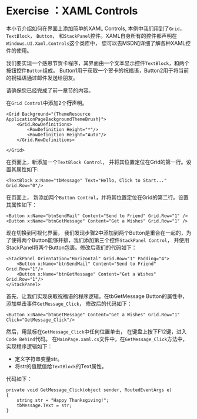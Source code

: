 # Exercise ：XAML Controls

本小节介绍如何在界面上添加简单的XAML Controls, 本例中我们用到了`Grid`， `TextBlock`， `Button`， 和`StackPanel`控件。XAML自身所有的控件都声明在`Windows.UI.Xaml.Controls`这个类库中， 您可以去MSDN[1]详细了解各种XAML控件的使用。

我们要实现一个感恩节贺卡程序，其界面由一个文本显示控件`TextBlock`，和两个按钮控件`Button`组成。 Button1用于获取一个贺卡的祝福语，Button2用于将当前的祝福语通过邮件发送给朋友。

请确保您已经完成了前一章节的内容。

在`Grid Control`中添加2个**行**声明。

    <Grid Background="{ThemeResource ApplicationPageBackgroundThemeBrush}">
        <Grid.RowDefinitions>
            <RowDefinition Height="*"/>
            <RowDefinition Height="Auto"/>
        </Grid.RowDefinitions>

    </Grid>

在页面上，新添加一个`TextBlock Control`， 并将其位置定位在Grid的第一行。设置其属性如下:

	<TextBlock x:Name="tbMessage" Text="Hello, Click to Start..." Grid.Row="0"/>

在页面上， 新添加两个`Button Control`，并将其位置定位在Grid的第二行。设置其属性如下：

	<Button x:Name="btnSendMail" Content="Send to Friend" Grid.Row="1" />
	<Button x:Name="btnGetMessage" Content="Get a Wishes" Grid.Row="1" />

现在切换到可视化界面， 我们发现步骤2中添加到两个Button是重合在一起的，为了使得两个Button能够并排，我们添加第三个控件`StackPanel Control`， 并使用StackPanel将两个Button包裹。修改后我们的代码如下：

    <StackPanel Orientation="Horizontal" Grid.Row="1" Padding="4">
        <Button x:Name="btnSendMail" Content="Send to Friend" Grid.Row="1"/>
        <Button x:Name="btnGetMessage" Content="Get a Wishes" Grid.Row="1"/>
    </StackPanel>

首先，让我们实现获取祝福语的程序逻辑。在tbGetMessage Button的属性中，添加单击事件`GetMessage_Click`， 修改后的代码如下：

	<Button x:Name="btnGetMessage" Content="Get a Wishes" Grid.Row="1" Click="GetMessage_Click"/>

然后，用鼠标在`GetMessage_Click`中任何位置单击， 在键盘上按下F12键，进入`Code Behind`代码。
在`MainPage.xaml.cs`文件中，在`GetMessage_Click`方法中，实现程序逻辑如下：

+	定义字符串变量str。  
+	将str的值赋值给`TextBlock`的Text属性。	  

代码如下：

    private void GetMessage_Click(object sender, RoutedEventArgs e)
    {
        string str = "Happy Thanksgiving!";
        tbMessage.Text = str;
    }


[1]: https://msdn.microsoft.com/en-us/library/windows/apps/xaml/jj203560.aspx
